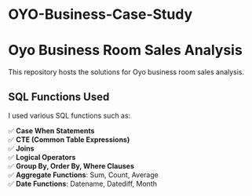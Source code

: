# OYO-Business-Case-Study


# Oyo Business Room Sales Analysis

This repository hosts the solutions for Oyo business room sales analysis.

## SQL Functions Used

I used various SQL functions such as:

✅ **Case When Statements**  
✅ **CTE (Common Table Expressions)**  
✅ **Joins**  
✅ **Logical Operators**  
✅ **Group By, Order By, Where Clauses**  
✅ **Aggregate Functions**: Sum, Count, Average  
✅ **Date Functions**: Datename, Datediff, Month
